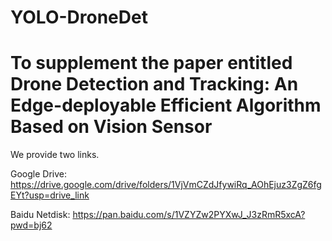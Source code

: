 # YOLO-DroneDet
# To supplement the paper entitled Drone Detection and Tracking: An Edge-deployable Efficient Algorithm Based on Vision Sensor

We provide two links.

Google Drive: https://drive.google.com/drive/folders/1VjVmCZdJfywiRq_AOhEjuz3ZgZ6fgEYt?usp=drive_link

Baidu Netdisk: https://pan.baidu.com/s/1VZYZw2PYXwJ_J3zRmR5xcA?pwd=bj62 

